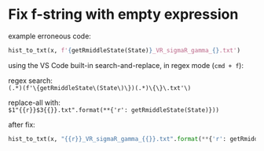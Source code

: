 # Fix f-string with empty expression

example erroneous code:<br>
```Python
hist_to_txt(x, f'{getRmiddleState(State)}_VR_sigmaR_gamma_{}.txt')
```

using the VS Code built-in search-and-replace, in regex mode (`cmd + f`):

regex search:<br>
`(.*)(f'\{getRmiddleState\(State\)\})(.*)\{\}\.txt'\)`

replace-all with:<br>
`$1"{{r}}$3{{}}.txt".format(**{'r': getRmiddleState(State)}))`

after fix:<br>
```Python
hist_to_txt(x, "{{r}}_VR_sigmaR_gamma_{{}}.txt".format(**{'r': getRmiddleState(State)}))
```
